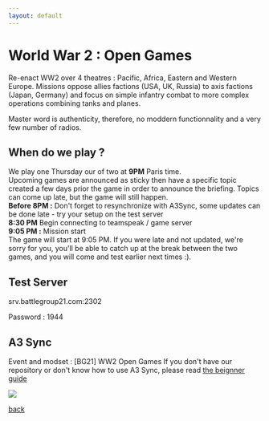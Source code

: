 ```yaml
---
layout: default
---
```


# World War 2 : Open Games

Re-enact WW2 over 4 theatres : Pacific, Africa, Eastern and Western Europe.
Missions oppose allies factions (USA, UK, Russia) to axis factions (Japan, Germany) and focus on simple infantry combat to more complex operations combining tanks and planes.

Master word is authenticity, therefore, no moddern functionnality and a very few number of radios.

## When do we play ?
We play one Thursday our of two at **9PM** Paris time.  
Upcoming games are announced as sticky then have a specific topic created a few days prior the game in order to announce the briefing. Topics can come up late, but the game will still happen.  
**Before 8PM :** Don't forget to resynchronize with A3Sync, some updates can be done late - try your setup on the test server  
**8:30 PM** Begin connecting to teamspeak / game server  
**9:05 PM :** Mission start  
The game will start at 9:05 PM. If you were late and not updated, we're sorry for you, you'll be able to catch up at the break between the two games, and you will come and test earlier next times :).  

## Test Server
srv.battlegroup21.com:2302

Password : 1944

## A3 Sync
Event and modset : [BG21] WW2 Open Games
If you don't have our repository  or don't know how to use A3 Sync, please read [the beignner guide](http://wiki.battlegroup21.com/beginner-guide)

![](http://i.imgur.com/BfTffZL.gif)



[back](./)
